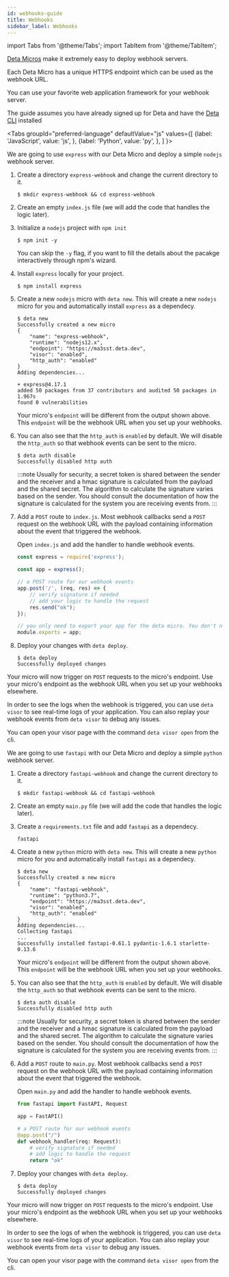 ```yaml
---
id: webhooks-guide
title: Webhooks
sidebar_label: Webhooks
---
```


import Tabs from '@theme/Tabs';
import TabItem from '@theme/TabItem';

[Deta Micros](../micros/about.md) make it extremely easy to deploy webhook servers. 

Each Deta Micro has a unique HTTPS endpoint which can be used as the webhook URL. 

You can use your favorite web application framework for your webhook server.

The guide assumes you have already signed up for Deta and have the [Deta CLI](../cli/install.md) installed

<Tabs
    groupId="preferred-language"
    defaultValue="js"
    values={[
        {label: 'JavaScript', value: 'js', },
        {label: 'Python', value: 'py', },
    ]
}>

<TabItem value="js">

We are going to use `express` with our Deta Micro and deploy a simple `nodejs` webhook server.  

1. Create a directory `express-webhook` and change the current directory to it.

    ```shell
    $ mkdir express-webhook && cd express-webhook
    ```

2. Create an empty `index.js` file (we will add the code that handles the logic later).

3. Initialize a `nodejs` project with `npm init`

    ```shell
    $ npm init -y
    ```

    You can skip the `-y` flag, if you want to fill the details about the pacakge interactively through npm's wizard.

4. Install `express` locally for your project.

    ```shell
    $ npm install express
    ```

5. Create a new `nodejs` micro with `deta new`. This will create a new `nodejs` micro for you and automatically install `express` as a dependecy.

    ```shell
    $ deta new
    Successfully created a new micro
    {
        "name": "express-webhook",
        "runtime": "nodejs12.x",
        "endpoint": "https://ma3sst.deta.dev",
        "visor": "enabled",
        "http_auth": "enabled"
    }
    Adding dependencies...

    + express@4.17.1
    added 50 packages from 37 contributors and audited 50 packages in 1.967s
    found 0 vulnerabilities
    ```

    Your micro's `endpoint` will be different from the output shown above. This `endpoint` will be the webhook URL when you set up your webhooks.

6. You can also see that the `http_auth` is `enabled` by default. We will disable the `http_auth` so that webhook events can be sent to the micro. 

    ```shell
    $ deta auth disable
    Successfully disabled http auth
    ```

    :::note
    Usually for security, a secret token is shared between the sender and the receiver and a hmac signature is calculated from the payload and the shared secret. The algorithm to calculate the signature varies based on the sender. You should consult the documentation of how the signature is calculated for the system you are receiving events from.
    :::

7. Add a `POST` route to `index.js`. Most webhook callbacks send a `POST` request on the webhook URL with the payload containing information about the event that triggered the webhook. 

    Open `index.js` and add the handler to handle webhook events.

    ```javascript
    const express = require('express');

    const app = express(); 

    // a POST route for our webhook events
    app.post('/', (req, res) => {
        // verify signature if needed
        // add your logic to handle the request
        res.send("ok");
    });

    // you only need to export your app for the deta micro. You don't need to start the server on a port.
    module.exports = app;
    ```

8. Deploy your changes with `deta deploy`.

    ```shell
    $ deta deploy
    Successfully deployed changes
    ```

Your micro will now trigger on `POST` requests to the micro's endpoint. Use your micro's endpoint as the webhook URL when you set up your webhooks elsewhere.

In order to see the logs when the webhook is triggered, you can use `deta visor` to see real-time logs of your application. You can also replay your webhook events from `deta visor` to debug any issues. 

You can open your visor page with the command `deta visor open` from the cli.
</TabItem>

<TabItem value="py">

We are going to use `fastapi` with our Deta Micro and deploy a simple `python` webhook server.  

1. Create a directory `fastapi-webhook` and change the current directory to it.

    ```shell
    $ mkdir fastapi-webhook && cd fastapi-webhook
    ```

2. Create an empty `main.py` file (we will add the code that handles the logic later).

3. Create a `requirements.txt` file and add `fastapi` as a dependecy.
    
    ```
    fastapi
    ```

5. Create a new `python` micro with `deta new`. This will create a new `python` micro for you and automatically install `fastapi` as a dependecy.

    ```shell
    $ deta new
    Successfully created a new micro
    {
        "name": "fastapi-webhook",
        "runtime": "python3.7",
        "endpoint": "https://ma3sst.deta.dev",
        "visor": "enabled",
        "http_auth": "enabled"
    }
    Adding dependencies...
    Collecting fastapi
    ...
    Successfully installed fastapi-0.61.1 pydantic-1.6.1 starlette-0.13.6
    ```

    Your micro's `endpoint` will be different from the output shown above. This `endpoint` will be the webhook URL when you set up your webhooks.

6. You can also see that the `http_auth` is `enabled` by default. We will disable the `http_auth` so that webhook events can be sent to the micro. 

    ```shell
    $ deta auth disable
    Successfully disabled http auth
    ```

    :::note
    Usually for security, a secret token is shared between the sender and the receiver and a hmac signature is calculated from the payload and the shared secret. The algorithm to calculate the signature varies based on the sender. You should consult the documentation of how the signature is calculated for the system you are receiving events from.
    :::

7. Add a `POST` route to `main.py`. Most webhook callbacks send a `POST` request on the webhook URL with the payload containing information about the event that triggered the webhook. 

    Open `main.py` and add the handler to handle webhook events.

    ```python
    from fastapi import FastAPI, Request

    app = FastAPI()

    # a POST route for our webhook events
    @app.post("/")
    def webhook_handler(req: Request):
        # verify signature if needed
        # add logic to handle the request
        return "ok"
    ```

8. Deploy your changes with `deta deploy`.

    ```shell
    $ deta deploy
    Successfully deployed changes
    ```

Your micro will now trigger on `POST` requests to the micro's endpoint. Use your micro's endpoint as the webhook URL when you set up your webhooks elsewhere.

In order to see the logs of when the webhook is triggered, you can use `deta visor` to see real-time logs of your application. You can also replay your webhook events from `deta visor` to debug any issues. 

You can open your visor page with the command `deta visor open` from the cli.

</TabItem>
</Tabs>
